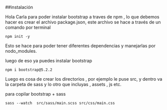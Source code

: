 ##instalación

Hola Carla para poder instalar bootstrap a traves de npm , lo que debemos hacer es crear el archivo package.json, este archivo se hace a través de un comando por terminal

```
npm init -y

```

Esto se hace para poder tener diferentes dependencias y manejarlas por nodo_modules.

luego de eso ya puedes instalar bootstrap

```
npm i bootstrap@5.2.2
```

Luego es cosa de crear los directorios , por ejemplo le puse src, y dentro va la carpeta de sass y lo otro que incluyas , assets , js etc.

para copilar bootstrap + sass 

```
sass --watch  src/sass/main.scss src/css/main.css
```


